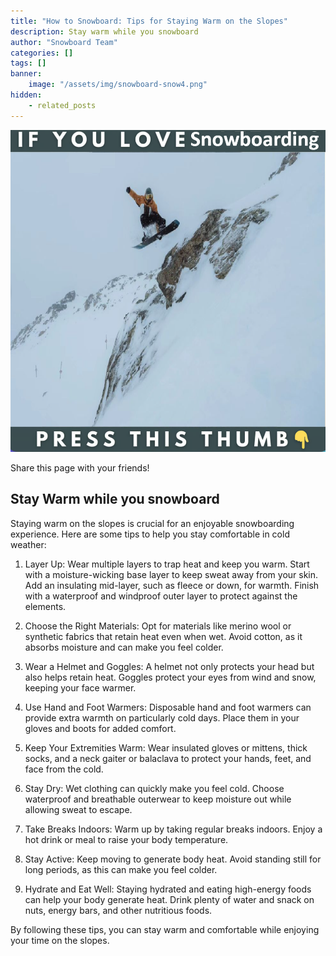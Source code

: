 ```yaml
---
title: "How to Snowboard: Tips for Staying Warm on the Slopes"
description: Stay warm while you snowboard
author: "Snowboard Team"
categories: []
tags: []
banner:
    image: "/assets/img/snowboard-snow4.png"
hidden:
    - related_posts
---
```


![Image here](/assets/img/snowboard-snow4.png)

<!-- AddToAny BEGIN -->
<div class="a2a_kit a2a_kit_size_32 a2a_default_style">
<a class="a2a_dd" href="https://www.addtoany.com/share"></a>
<a class="a2a_button_facebook"></a>
<a class="a2a_button_email"></a>
</div>
<script async src="https://static.addtoany.com/menu/page.js"></script>
<!-- AddToAny END -->

Share this page with your friends!

## Stay Warm while you snowboard

Staying warm on the slopes is crucial for an enjoyable snowboarding experience. Here are some tips to help you stay comfortable in cold weather:

1.	Layer Up: Wear multiple layers to trap heat and keep you warm. Start with a moisture-wicking base layer to keep sweat away from your skin. Add an insulating mid-layer, such as fleece or down, for warmth. Finish with a waterproof and windproof outer layer to protect against the elements.

2.	Choose the Right Materials: Opt for materials like merino wool or synthetic fabrics that retain heat even when wet. Avoid cotton, as it absorbs moisture and can make you feel colder.

3.	Wear a Helmet and Goggles: A helmet not only protects your head but also helps retain heat. Goggles protect your eyes from wind and snow, keeping your face warmer.

4.	Use Hand and Foot Warmers: Disposable hand and foot warmers can provide extra warmth on particularly cold days. Place them in your gloves and boots for added comfort.

5.	Keep Your Extremities Warm: Wear insulated gloves or mittens, thick socks, and a neck gaiter or balaclava to protect your hands, feet, and face from the cold.

6.	Stay Dry: Wet clothing can quickly make you feel cold. Choose waterproof and breathable outerwear to keep moisture out while allowing sweat to escape.

7.	Take Breaks Indoors: Warm up by taking regular breaks indoors. Enjoy a hot drink or meal to raise your body temperature.

8.	Stay Active: Keep moving to generate body heat. Avoid standing still for long periods, as this can make you feel colder.

9.	Hydrate and Eat Well: Staying hydrated and eating high-energy foods can help your body generate heat. Drink plenty of water and snack on nuts, energy bars, and other nutritious foods.

By following these tips, you can stay warm and comfortable while enjoying your time on the slopes.




```
